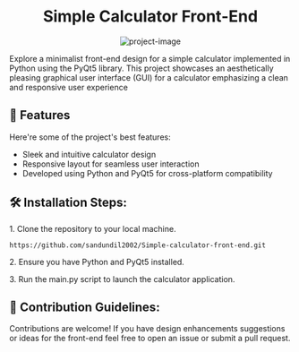 <h1 align="center" id="title">Simple Calculator Front-End</h1>

<p align="center"><img src="https://i.ibb.co/9gPHBH7/calculator-front-end01.png" alt="project-image"></p>

<p id="description">Explore a minimalist front-end design for a simple calculator implemented in Python using the PyQt5 library. This project showcases an aesthetically pleasing graphical user interface (GUI) for a calculator emphasizing a clean and responsive user experience</p>

  
  
<h2>🧐 Features</h2>

Here're some of the project's best features:

*   Sleek and intuitive calculator design
*   Responsive layout for seamless user interaction
*   Developed using Python and PyQt5 for cross-platform compatibility

<h2>🛠️ Installation Steps:</h2>

<p>1. Clone the repository to your local machine.</p>

```
https://github.com/sandundil2002/Simple-calculator-front-end.git
```

<p>2. Ensure you have Python and PyQt5 installed.</p>

<p>3. Run the main.py script to launch the calculator application.</p>

<h2>🍰 Contribution Guidelines:</h2>

Contributions are welcome! If you have design enhancements suggestions or ideas for the front-end feel free to open an issue or submit a pull request.
